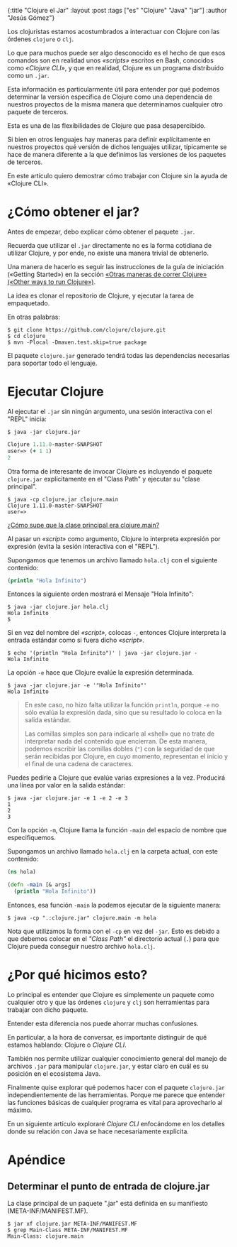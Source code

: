 {:title "Clojure el Jar"
 :layout :post
 :tags ["es" "Clojure" "Java" "jar"]
 :author "Jesús Gómez"}

Los clojuristas estamos acostumbrados a interactuar con Clojure con
las órdenes `clojure` o `clj`.

Lo que para muchos puede ser algo desconocido es el hecho de que esos
comandos son en realidad unos *«scripts»* escritos en Bash, conocidos
como *«Clojure CLI»*, y que en realidad, Clojure es un programa
distribuido como un `.jar`.

Esta información es particularmente útil para entender por qué podemos
determinar la versión específica de Clojure como una dependencia de
nuestros proyectos de la misma manera que determinamos cualquier otro
paquete de terceros.

Esta es una de las flexibilidades de Clojure que pasa
desapercibido.

Si bien en otros lenguajes hay maneras para definir explícitamente en
nuestros proyectos qué versión de dichos lenguajes utilizar,
típicamente se hace de manera diferente a la que definimos las
versiones de los paquetes de terceros.

En este artículo quiero demostrar cómo trabajar con Clojure sin la
ayuda de «Clojure CLI».

# ¿Cómo obtener el jar?

Antes de empezar, debo explicar cómo obtener el paquete `.jar`.

Recuerda que utilizar el `.jar` directamente no es la forma cotidiana
de utilizar Clojure, y por ende, no existe una manera trivial de
obtenerlo.

Una manera de hacerlo es seguir las instrucciones de la guía de
iniciación («Getting Started») en la sección [«Otras maneras de correr
Clojure» («Other ways to run
Clojure»)](https://clojure.org/guides/getting_started#_other_ways_to_run_clojure).

La idea es clonar el repositorio de Clojure, y ejecutar la tarea de empaquetado.

En otras palabras:

```shell
$ git clone https://github.com/clojure/clojure.git
$ cd clojure
$ mvn -Plocal -Dmaven.test.skip=true package
```

El paquete `clojure.jar` generado tendrá todas las dependencias
necesarias para soportar todo el lenguaje.

# Ejecutar Clojure

Al ejecutar el `.jar` sin ningún argumento, una sesión interactiva con
el "REPL" inicia:

```shell
$ java -jar clojure.jar
```
```Clojure
Clojure 1.11.0-master-SNAPSHOT
user=> (+ 1 1)
2
```

Otra forma de interesante de invocar Clojure es incluyendo el paquete
`clojure.jar` explícitamente en el "Class Path" y ejecutar su "clase
principal".

```shell
$ java -cp clojure.jar clojure.main
Clojure 1.11.0-master-SNAPSHOT
user=> 
```

[¿Cómo supe que la clase principal era clojure.main?](#determinar-el-punto-de-entrada-de-clojurejar)

Al pasar un *«script»* como argumento, Clojure lo interpreta expresión
por expresión (evita la sesión interactiva con el "REPL").

Supongamos que tenemos un archivo llamado `hola.clj` con el siguiente
contenido:

```Clojure
(println "Hola Infinito")
```

Entonces la siguiente orden mostrará el Mensaje "Hola Infinito":

```Shell
$ java -jar clojure.jar hola.clj
Hola Infinito
$ 
```

Si en vez del nombre del *«script»*, colocas `-`, entonces Clojure
interpreta la entrada estándar como si fuera dicho *«script»*.

```Shell
$ echo '(println "Hola Infinito")' | java -jar clojure.jar -
Hola Infinito
```

La opción `-e` hace que Clojure evalúe la expresión determinada.

```Shell
$ java -jar clojure.jar -e '"Hola Infinito"'
Hola Infinito
```

> En este caso, no hizo falta utilizar la función `println`, porque `-e`
> no sólo evalúa la expresión dada, sino que su resultado lo coloca en
> la salida estándar.
> 
> Las comillas simples son para indicarle al «shell» que no trate de
> interpretar nada del contenido que encierran. De esta manera, podemos
> escribir las comillas dobles (`"`) con la seguridad de que serán
> recibidas por Clojure, en cuyo momento, representan el inicio y el
> final de una cadena de caracteres.

Puedes pedirle a Clojure que evalúe varias expresiones a la
vez. Producirá una línea por valor en la salida estándar:

```Shell
$ java -jar clojure.jar -e 1 -e 2 -e 3
1
2
3
```

Con la opción `-m`, Clojure llama la función `-main` del espacio de
nombre que especifiquemos.

Supongamos un archivo llamado `hola.clj` en la carpeta actual, con
este contenido:

```Clojure
(ns hola)

(defn -main [& args]
  (println "Hola Infinito"))
```

Entonces, esa función `-main` la podemos ejecutar de la siguiente manera:

```Shell
$ java -cp ".:clojure.jar" clojure.main -m hola
```

Nota que utilizamos la forma con el `-cp` en vez del `-jar`. Esto es
debido a que debemos colocar en el *"Class Path"* el directorio actual
(`.`) para que Clojure pueda conseguir nuestro archivo `hola.clj`.

# ¿Por qué hicimos esto?

Lo principal es entender que Clojure es simplemente un paquete como
cualquier otro y que las órdenes `clojure` y `clj` son herramientas
para trabajar con dicho paquete.

Entender esta diferencia nos puede ahorrar muchas confusiones.

En particular, a la hora de conversar, es importante distinguir de qué
estamos hablando: Clojure o *Clojure CLI*.

También nos permite utilizar cualquier conocimiento general del manejo
de archivos `.jar` para manipular `clojure.jar`, y estar claro en cuál
es su posición en el ecosistema Java.

Finalmente quise explorar qué podemos hacer con el paquete
`clojure.jar` independientemente de las herramientas. Porque me parece
que entender las funciones básicas de cualquier programa es vital para
aprovecharlo al máximo.

En un siguiente artículo exploraré *Clojure CLI* enfocándome en los
detalles donde su relación con Java se hace necesariamente explícita.

# Apéndice
## Determinar el punto de entrada de clojure.jar

La clase principal de un paquete ".jar" está definida en su
manifiesto (META-INF/MANIFEST.MF).

```shell
$ jar xf clojure.jar META-INF/MANIFEST.MF
$ grep Main-Class META-INF/MANIFEST.MF 
Main-Class: clojure.main
```
